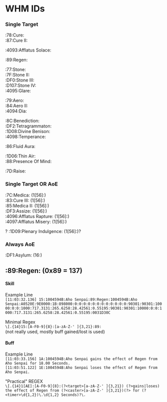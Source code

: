 # WHM IDs

### Single Target
:78:Cure:  
:87:Cure II:  

:4093:Afflatus Solace:  

:89:Regen:  

:77:Stone:  
:7F:Stone II:  
:DF0:Stone III:  
:D107:Stone IV:  
:4095:Glare:  

:79:Aero:  
:84:Aero II:  
:4094:Dia:  

:8C:Benediction:  
:DF2:Tetragrammaton:  
:1D08:Divine Benison:  
:4098:Temperance:  

:86:Fluid Aura:  

:1D06:Thin Air:  
:88:Presence Of Mind:  

:7D:Raise:  

### Single Target OR AoE
:7C:Medica: (1[56]:)  
:83:Cure III: (1[56]:)  
:85:Medica II: (1[56]:)  
:DF3:Assize: (1[56]:)  
:4096:Afflatus Rapture: (1[56]:)  
:4097:Afflatus Misery: (1[56]:)

? :1D09:Plenary Indulgence: (1[56]:)?  

### Always AoE
:DF1:Asylum: (16:)  



## :89:Regen: (0x89 = 137)

#### Skill

Example Line  
`[11:03:32.136] 15:1004594B:Aho Senpai:89:Regen:1004594B:Aho Senpai:A0520E:9E0000:1B:898000:0:0:0:0:0:0:0:0:0:0:0:0:90301:90301:10000:0:0:1000:717.3131:265.6258:28.42561:0.55195:90301:90301:10000:0:0:1000:717.3131:265.6258:28.42561:0.55195:0031D30C`

Minimal Regex  
`\[.{14}15:[A-F0-9]{8}:[a-zA-Z-' ]{3,21}:89:`  
(not really used, mostly buff gained/lost is used)

#### Buff

Example Line  
`[11:03:33.156] 1A:1004594B:Aho Senpai gains the effect of Regen from Aho Senpai for 18.00 Seconds.`  
`[11:03:51.122] 1E:1004594B:Aho Senpai loses the effect of Regen from Aho Senpai.`

"Practical" REGEX  
`\[.{14}1[AE]:[A-F0-9]{8}:(?<target>[a-zA-Z-' ]{3,21}) (?>gains|loses) the effect of Regen from (?<caster>[a-zA-Z-' ]{3,21})(?> for (?<timer>\d{1,2})\.\d{1,2} Seconds)?\.`  
